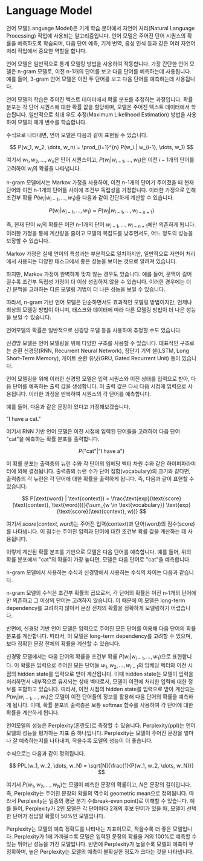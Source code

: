 # Language Model
언어 모델(Language Model)은 기계 학습 분야에서 자연어 처리(Natural Language Processing) 작업에 사용되는 알고리즘입니다. 언어 모델은 주어진 단어 시퀀스의 확률을 예측하도록 학습되며, 다음 단어 예측, 기계 번역, 음성 인식 등과 같은 여러 자연어 처리 작업에서 중요한 역할을 합니다.

언어 모델은 일반적으로 통계 모델링 방법을 사용하여 작동합니다. 가장 간단한 언어 모델은 n-gram 모델로, 이전 n-1개의 단어를 보고 다음 단어를 예측하는데 사용됩니다. 예를 들어, 3-gram 언어 모델은 이전 두 단어를 보고 다음 단어를 예측하는데 사용됩니다.

언어 모델의 학습은 주어진 텍스트 데이터에서 확률 분포를 추정하는 과정입니다. 확률 분포는 각 단어 시퀀스에 대한 확률 값을 할당하며, 모델은 주어진 텍스트 데이터에서 학습됩니다. 일반적으로 최대 우도 추정(Maximum Likelihood Estimation) 방법을 사용하여 모델의 매개 변수를 학습합니다.

수식으로 나타내면, 언어 모델은 다음과 같이 표현될 수 있습니다.

$$ P(w_1, w_2, \dots, w_n) = \prod_{i=1}^{n} P(w_i | w_{i-1}, \dots, w_1) $$

여기서 $w_1, w_2, \dots, w_n$은 단어 시퀀스이고, $P(w_i | w_{i-1}, \dots, w_1)$은 이전 $i-1$개의 단어를 고려하여 $w_i$의 확률을 나타냅니다. 

n-gram 모델에서는 Markov 가정을 사용하여, 이전 n-1개의 단어가 주어졌을 때 현재 단어와 이전 n-1개의 단어들 사이에 조건부 독립성을 가정합니다. 이러한 가정으로 인해 조건부 확률 $P(w_i|w_{i-1},\dots,w_1)$을 다음과 같이 간단하게 계산할 수 있습니다.

$$ P(w_i|w_{i-1},\dots,w_1) \approx P(w_i|w_{i-1},\dots,w_{i-n+1}) $$

즉, 현재 단어 $w_i$의 확률은 이전 n-1개의 단어 $w_{i-1},\dots,w_{i-n+1}$에만 의존하게 됩니다. 이러한 가정을 통해 계산량을 줄이고 모델의 복잡도를 낮추면서도, 어느 정도의 성능을 보장할 수 있습니다.

 Markov 가정은 실제 언어의 특성과는 부분적으로 일치하지만, 일반적으로 자연어 처리에서 사용되는 다양한 태스크에서 좋은 성능을 보이는 것으로 알려져 있습니다.

하지만, Markov 가정이 완벽하게 맞지 않는 경우도 있습니다. 예를 들어, 문맥이 길어질수록 조건부 독립성 가정이 더 이상 성립하지 않을 수 있습니다. 이러한 경우에는 더 긴 문맥을 고려하는 다른 모델링 기법이 더 나은 성능을 보일 수 있습니다.

따라서, n-gram 기반 언어 모델은 단순하면서도 효과적인 모델링 방법이지만, 언제나 최상의 모델링 방법이 아니며, 태스크와 데이터에 따라 다른 모델링 방법이 더 나은 성능을 보일 수 있습니다.

언어모델의 확률은 일반적으로 신경망 모델 등을 사용하여 추정할 수도 있습니다.

신경망 모델은 언어 모델링을 위해 다양한 구조를 사용할 수 있습니다. 대표적인 구조로는 순환 신경망(RNN, Recurrent Neural Network), 장단기 기억 셀(LSTM, Long Short-Term Memory), 게이트 순환 유닛(GRU, Gated Recurrent Unit) 등이 있습니다.

언어 모델링을 위해 이러한 신경망 모델은 입력 시퀀스와 이전 상태를 입력으로 받아, 다음 단어를 예측하는 출력 값을 생성합니다. 이 출력 값은 다시 다음 시점에 입력으로 사용됩니다. 이러한 과정을 반복하여 시퀀스의 각 단어를 예측합니다.

예를 들어, 다음과 같은 문장이 있다고 가정해보겠습니다.

"I have a cat."

여기서 RNN 기반 언어 모델은 이전 시점에 입력된 단어들을 고려하여 다음 단어 "cat"을 예측하는 확률 분포를 출력합니다.

$$ P(\text{"cat"} | \text{"I have a"}) $$

이 확률 분포는 출력층의 뉴런 수와 각 단어의 임베딩 벡터 차원 수와 같은 하이퍼파라미터에 의해 결정됩니다. 출력층의 뉴런 수가 단어 집합(vocabulary)의 크기와 같다면, 출력층의 각 뉴런은 각 단어에 대한 확률을 출력하게 됩니다. 즉, 다음과 같이 표현할 수 있습니다.

$$ P(\text{word} | \text{context}) = \frac{\text{exp}(\text{score}(\text{context}, \text{word}))}{\sum_{w \in \text{vocabulary}} \text{exp}(\text{score}(\text{context}, w))} $$

여기서 $score(context, word)$는 주어진 입력(context)과 단어(word)의 점수(score)를 나타냅니다. 이 점수는 주어진 입력과 단어에 대한 조건부 확률 값을 계산하는 데 사용됩니다.

이렇게 계산된 확률 분포를 기반으로 모델은 다음 단어를 예측합니다. 예를 들어, 위의 확률 분포에서 "cat"의 확률이 가장 높다면, 모델은 다음 단어로 "cat"을 예측합니다.

n-gram 모델에서 사용하는 수식과 신경망에서 사용하는 수식의 차이는 다음과 같습니다.

n-gram 모델의 수식은 조건부 확률의 곱으로서, 각 단어의 확률은 이전 n-1개의 단어에만 의존하고 그 이상의 단어는 고려하지 않습니다. 이 때문에 이 모델은 long-term dependency를 고려하지 않아서 문장 전체의 확률을 정확하게 모델링하기 어렵습니다.

반면에, 신경망 기반 언어 모델은 입력으로 주어진 모든 단어를 이용해 다음 단어의 확률 분포를 계산합니다. 따라서, 이 모델은 long-term dependency를 고려할 수 있으며, 보다 정확한 문장 전체의 확률을 계산할 수 있습니다.

신경망 모델에서는 다음 단어의 확률을 조건부 확률 $P(w_i | w_{i-1}, \dots, w_1)$으로 표현합니다. 이 확률은 입력으로 주어진 모든 단어들 $w_1, w_2, \dots, w_{i-1}$의 임베딩 벡터와 이전 시점의 hidden state를 입력으로 받아 계산됩니다. 이때 hidden state는 모델이 입력을 처리하면서 내부적으로 유지되는 상태 벡터로서, 모델이 이전에 처리한 입력에 대한 정보를 포함하고 있습니다. 따라서, 이전 시점의 hidden state를 입력으로 받아 계산되는 $P(w_i | w_{i-1}, \dots, w_1)$은 모델이 이전 단어들의 정보를 활용해 다음 단어의 확률을 예측하게 됩니다. 이때, 확률 분포의 출력층은 보통 softmax 함수를 사용하여 각 단어에 대한 확률을 계산하게 됩니다.

언어모델의 성능은 Perplexity(혼란도)로 측정할 수 있습니다.
Perplexity(ppl)는 언어 모델의 성능을 평가하는 지표 중 하나입니다. Perplexity는 모델이 주어진 문장을 얼마나 잘 예측하는지를 나타내며, 작을수록 모델의 성능이 더 좋습니다.

수식으로는 다음과 같이 정의됩니다.

$$ PPL(w_1, w_2, \dots, w_N) = \sqrt[N]{\frac{1}{P(w_1, w_2, \dots, w_N)}} $$

여기서 $P(w_1, w_2, \dots, w_N)$는 모델이 예측한 문장의 확률이고, $N$은 문장의 길이입니다. 즉, Perplexity는 주어진 문장의 확률의 역수의 geometric mean으로 정의됩니다. 따라서 Perplexity는 일종의 평균 분기 수(break-even point)로 이해할 수 있습니다. 예를 들어, Perplexity가 2인 모델은 각 단어마다 2개의 후보 단어가 있을 때, 모델이 선택한 단어가 정답일 확률이 50%인 모델입니다.

Perplexity는 모델의 예측 정확도를 나타내는 지표이므로, 작을수록 더 좋은 모델입니다. Perplexity가 1에 가까울수록 모델은 입력된 문장의 확률을 거의 100%로 예측할 수 있는 뛰어난 성능을 가진 모델입니다. 반면에 Perplexity가 높을수록 모델의 예측이 부정확하며, 높은 Perplexity는 모델의 예측이 불확실한 정도가 크다는 것을 나타냅니다.
